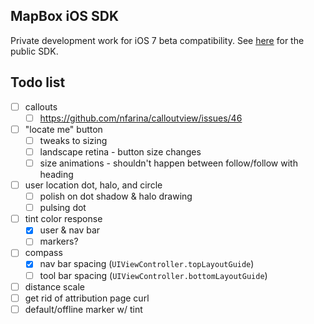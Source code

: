 MapBox iOS SDK
--------------

Private development work for iOS 7 beta compatibility. See [here](https://github.com/mapbox/mapbox-ios-sdk) for the public SDK. 

## Todo list

 * [ ] callouts
   - [ ] https://github.com/nfarina/calloutview/issues/46
 * [ ] "locate me" button
   - [ ] tweaks to sizing
   - [ ] landscape retina - button size changes
   - [ ] size animations - shouldn't happen between follow/follow with heading
 * [ ] user location dot, halo, and circle
   - [ ] polish on dot shadow & halo drawing
   - [ ] pulsing dot
 * [ ] tint color response
   - [x] user & nav bar
   - [ ] markers?
 * [ ] compass
   - [x] nav bar spacing (`UIViewController.topLayoutGuide`)
   - [ ] tool bar spacing (`UIViewController.bottomLayoutGuide`)
 * [ ] distance scale
 * [ ] get rid of attribution page curl
 * [ ] default/offline marker w/ tint
